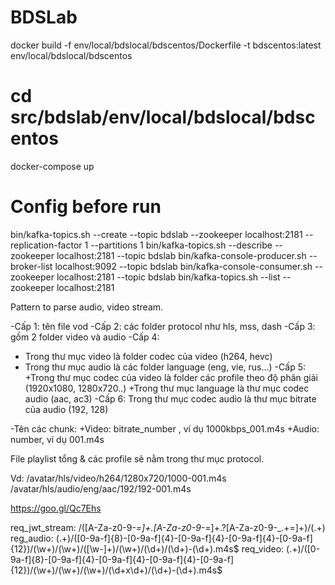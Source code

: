 # BDSLab
docker build -f env/local/bdslocal/bdscentos/Dockerfile -t bdscentos:latest env/local/bdslocal/bdscentos

# cd src/bdslab/env/local/bdslocal/bdscentos
docker-compose up

# Config before run
bin/kafka-topics.sh --create --topic bdslab --zookeeper localhost:2181 --replication-factor 1 --partitions 1
bin/kafka-topics.sh --describe --zookeeper localhost:2181 --topic bdslab
bin/kafka-console-producer.sh --broker-list localhost:9092 --topic bdslab
bin/kafka-console-consumer.sh --zookeeper localhost:2181 --topic bdslab
bin/kafka-topics.sh --list --zookeeper localhost:2181

Pattern to parse audio, video stream.

-Cấp 1: tên file vod
-Cấp 2: các folder protocol như hls, mss, dash
-Cấp 3: gồm 2 folder video và audio
-Cấp 4:
   + Trong thư mục video là folder codec của video (h264, hevc)
   + Trong thư mục audio là các folder language (eng, vie, rus...)
-Cấp 5: 
   +Trong thư mục codec của video là folder các profile theo độ phân giải (1920x1080, 1280x720..)
   +Trong thư mục language là thư mục codec audio (aac, ac3)
-Cấp 6: Trong thư mục codec audio là thư mục bitrate của audio (192, 128)
   
-Tên các chunk: 
    +Video: bitrate_number , ví dụ 1000kbps_001.m4s
    +Audio: number, ví dụ 001.m4s

File playlist tổng & các profile sẽ nằm trong thư mục protocol.

Vd: /avatar/hls/video/h264/1280x720/1000-001.m4s
    /avatar/hls/audio/eng/aac/192/192-001.m4s

https://goo.gl/Qc7Ehs

req_jwt_stream: \/([A-Za-z0-9-_=]+\.[A-Za-z0-9-_=]+\.?[A-Za-z0-9-_.+=]+)\/(.+)
reg_audio: (.+)\/([0-9a-f]{8}-[0-9a-f]{4}-[0-9a-f]{4}-[0-9a-f]{4}-[0-9a-f]{12})\/(\w+)\/(\w+)\/([\w-]+)\/(\w+)\/(\d+)\/(\d+)-(\d+)\.m4s$
req_video: (.+)\/([0-9a-f]{8}-[0-9a-f]{4}-[0-9a-f]{4}-[0-9a-f]{4}-[0-9a-f]{12})\/(\w+)\/(\w+)\/(\w+)\/(\d+x\d+)\/(\d+)-(\d+)\.m4s$